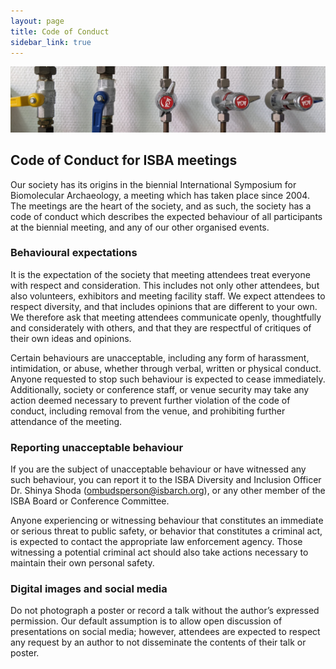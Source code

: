 ```yaml
---
layout: page
title: Code of Conduct
sidebar_link: true
---
```


![Gas_line](/assets/images/banners/gas_line.jpg)

## Code of Conduct for ISBA meetings

Our society has its origins in the biennial International Symposium for Biomolecular Archaeology, a meeting which has taken place since 2004. The meetings are the heart of the society, and as such, the society has a code of conduct which describes the expected behaviour of all participants at the biennial meeting, and any of our other organised events.

### Behavioural expectations

It is the expectation of the society that meeting attendees treat everyone with respect and consideration. This includes not only other attendees, but also volunteers, exhibitors and meeting facility staff. We expect attendees to respect diversity, and that includes opinions that are different to your own. We therefore ask that meeting attendees communicate openly, thoughtfully and considerately with others, and that they are respectful of critiques of their own ideas and opinions.

Certain behaviours are unacceptable, including any form of harassment, intimidation, or abuse, whether through verbal, written or physical conduct. Anyone requested to stop such behaviour is expected to cease immediately. Additionally, society or conference staff, or venue security may take any action deemed necessary to prevent further violation of the code of conduct, including removal from the venue, and prohibiting further attendance of the meeting.

### Reporting unacceptable behaviour

If you are the subject of unacceptable behaviour or have witnessed any such behaviour, you can report it to the ISBA Diversity and Inclusion Officer Dr. Shinya Shoda ([ombudsperson@isbarch.org](mailto:ombudsperson@isbarch.org)), or any other member of the ISBA Board or Conference Committee.

Anyone experiencing or witnessing behaviour that constitutes an immediate or serious threat to public safety, or behavior that constitutes a criminal act, is expected to contact the appropriate law enforcement agency. Those witnessing a potential criminal act should also take actions necessary to maintain their own personal safety.

### Digital images and social media

Do not photograph a poster or record a talk without the author’s expressed permission. Our default assumption is to allow open discussion of presentations on social media; however, attendees are expected to respect any request by an author to not disseminate the contents of their talk or poster.
